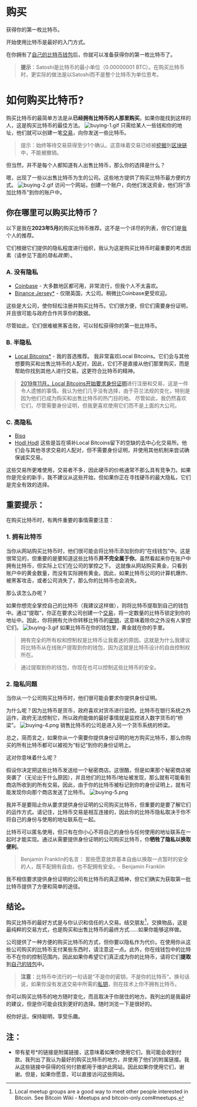# 购买
获得你的第一枚比特币。

开始使用比特币是最好的入门方式。

在你拥有了[自己的比特币钱包](../getting-started/getting%20started.md)后，你就可以准备获得你的第一枚比特币了。

>**提示**：Satoshi是比特币的最小单位（0.00000001 BTC）。在购买比特币时，更实际的做法是以Satoshi而不是整个比特币为单位思考。

# 如何购买比特币?
购买比特币的最简单方法是从**已经拥有比特币的人那里购买**。如果你能找到这样的人，这是购买比特币的最佳方法。
![buying-1.gif](img/buying-1%20(1).gif)
只需给某人一些钱和你的地址，他们就可以创建一笔[交易](../../How%20Bitcoin%20Works/3.Transactions/Transactions.md)，向你发送一些比特币。

>提示：始终等待交易获得至少1个确认。这意味着交易已经被[挖掘](../../How%20Bitcoin%20Works/2.Mining/mining.md)到[区块链](../../../Technical/Blockchain/blockchain.md)中，不能被撤销。

但当然，并不是每个人都知道有人出售比特币，那么你的选择是什么？

嗯，出现了一些以出售比特币为生的公司。这些地方提供了购买比特币最方便的方式。
![buying-2.gif](img/buying-2%20(1).gif)
访问一个网站，创建一个账户，向他们发送资金，他们将“添加比特币”到你的账户中。

## 你在哪里可以购买比特币？
以下是我在**2023年5月**的购买比特币推荐。这不是一个详尽的列表，但它们是[我](../../../About/about.md)个人的推荐。

它们根据它们提供的隐私程度进行组织，我认为这是购买比特币时最重要的考虑因素（请参见下面的*隐私政策*）。

### A. 没有隐私

* [Coinbase](https://learnmeabitcoin.com/visit/coinbase) - 大多数地区都可用，非常流行，但我个人不太喜欢。
* [Binance Jersey*](https://learnmeabitcoin.com/visit/binancejersey)  - 仅限英国，大公司。稍微比Coinbase更受欢迎。

这些是大公司，使你轻松注册并购买比特币。它们很方便，但它们需要身份证明，并且很可能与政府合作共享你的数据。

尽管如此，它们很难被黑客击败，可以轻松获得你的第一批比特币。

### B. 半隐私
* [Local Bitcoins*](https://learnmeabitcoin.com/visit/localbitcoins)  - 我的首选推荐。
我非常喜欢Local Bitcoins。它们会与其他想要购买和出售比特币的人配对，因此，它们不是直接从他们那里购买，而是帮助你找到其他人进行交易。这更符合比特币的精神。

>[2019年11月，Local Bitcoins开始要求身份证明](https://localbitcoins.net/blog/aml-features-update/)进行注册和交易，这是一件令人遗憾的事情。我认为他们几乎没有选择，由于芬兰法规的变化，特别是因为他们已成为购买和出售比特币的热门目的地。
尽管如此，我仍然喜欢它们，尽管需要身份证明，但我更喜欢使用它们而不是上面的大公司。

### C. 高隐私
* [Bisq](https://learnmeabitcoin.com/visit/bisq)
* [Hodl Hodl](https://learnmeabitcoin.com/visit/hodlhodl)
这些是旨在填补Local Bitcoins留下的空缺的去中心化交易所。他们会与其他寻求交易的人配对，但不需要身份证明，并使用其他机制来尝试确保诚实交易。

这些交易所更难使用，交易者不多，因此硬币的价格通常不那么具有竞争力。如果你是完全的新手，我不建议从这些开始，但如果你正在寻找硬币的最大隐私，它们是完全有效的选择。


## 重要提示：
在购买比特币时，有两件重要的事情需要注意：

### 1. 拥有比特币
当你从网站购买比特币时，他们很可能会将比特币添加到你的“在线钱包”中。这是很常见的，但重要的是要知道这些比特币**并不完全属于你**。虽然看起来你在账户中拥有比特币，但实际上它们在公司的掌控之下。
这就像从网站购买黄金，只看到账户中的黄金数量，而没有实际拥有黄金。因此，如果比特币公司的计算机爆炸、被黑客攻击，或者公司消失了，那么你的比特币也会消失。

那么该怎么办呢？

如果你想完全掌控自己的比特币（我建议这样做），则将比特币提取到自己的钱包中。通过“提取”，你正在要求公司创建一个[交易](../../How%20Bitcoin%20Works/3.Transactions/Transactions.md)，将一定数量的比特币锁定到你的地址中。因此，你将拥有允许你转移比特币的[密钥](../../How%20Bitcoin%20Works/4.Keys%26Addresses/keys_addresses.md)，这意味着除你之外没有人掌控它们。
![buying-3.gif](img/buying-3%20(1).gif)
如果比特币在你的钱包里，黄金就在你的手里。

>拥有完全的所有权和控制权是比特币让我着迷的原因。这就是为什么我建议将比特币从在线账户提取到你的钱包，因为这就是比特币设计的自由控制权所在。

>通过提取到你的钱包，你现在也可以控制这些比特币的安全。

### 2. 隐私问题

当你从一个公司购买比特币时，他们很可能会要求你提供身份证明。

为什么呢？因为比特币是货币，政府喜欢对货币进行监控。比特币在银行系统之外运作，政府无法控制它，所以政府能做的最好事情就是监控进入数字货币的“桥梁”。
![buying-4.png](img/buying-4%20(1).png)
销售比特币的公司是进入另一个货币系统的桥梁。

总之，简而言之，如果你从一个需要你提供身份证明的地方购买比特币，那么你购买的所有比特币都可以被视为“标记”到你的身份证明上。

这对你意味着什么呢？

假设你决定把这些比特币发送给一个秘密商店。这很酷，但是如果那个秘密商店被突袭了（无论出于什么原因），并且他们的比特币/地址被发现，那么就有可能看到商店所收到的所有交易。因此，由于你的比特币被标记到你的身份证明上，就有可能发现你向那个商店发送了比特币。
![buying-5.png](img/buying-5%20(1).png)

我并不是要阻止你从要求提供身份证明的公司购买比特币，但重要的是要了解它们的运作方式。请记住，比特币交易是相互连接的，因此你的比特币隐私取决于你不将自己的身份与使用的地址联系在一起。

比特币可以匿名使用，但只有在你小心不将自己的身份与任何使用的地址联系在一起时才能实现。通过从需要提供身份证明的公司购买比特币，你**牺牲了隐私以换取便利**。

>Benjamin Franklin的名言：
那些愿意放弃基本自由以换取一点暂时的安全的人，既不配拥有自由，也不配拥有安全。- Benjamin Franklin

我不相信要求提供身份证明的公司有比特币的真正精神，但它们确实为获取第一批比特币提供了方便和简单的途径。

## 结论。
购买比特币的最好方式是与你认识和信任的人交易。结交朋友[^1]，交换物品，这是最纯粹的交易方式，也是购买和出售比特币的最终方式……如果你能够这样做。

公司提供了一种方便的购买比特币的方式，但你要以隐私作为代价。在使用你从这些公司购买的比特币支付某些东西时，请注意这一点。此外，你在线钱包中的比特币不在你的控制范围内，因此如果你希望它们真正成为你的比特币，请将它们**提取**到[自己的钱包](../getting-started/getting%20started.md)中。

>**注意**：比特币中流行的一句话是“不是你的密钥，不是你的比特币”。换句话说，如果你没有发送交易中所需的[私钥](../../How%20Bitcoin%20Works/4.Keys%26Addresses/Privatr%20key/Private%20key.md)，则在技术上你不拥有比特币。

你可以购买比特币的地方随时变化，而且取决于你居住的地方。我列出的是我最好的建议，但是你可能会找到更好的选择。随时浏览一下是很好的。

祝你好运，保持聪明，享受乐趣。

## 注：
* 带有星号*的链接是附属链接，这意味着如果你使用它们，我可能会收到付款。我列出了我认为最好的购买比特币的地方，并使用了他们的附属链接。我从这些链接中获得的任何付款都用于维护此网站，因此如果你使用它们，谢谢。但是，如果你愿意，可以直接访问这些网站。


[^1]:Local meetup groups are a good way to meet other people interested in Bitcoin. See Bitcoin Wiki - Meetups and bitcoin-only.com#meetups.

